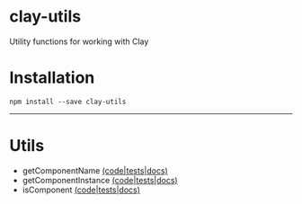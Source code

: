 # clay-utils
Utility functions for working with Clay

# Installation

```
npm install --save clay-utils
```

---

# Utils

- getComponentName [(code|tests|docs)](https://github.com/nymag/clay-utils/tree/develop/lib/getComponentName)
- getComponentInstance [(code|tests|docs)](https://github.com/nymag/clay-utils/tree/develop/lib/getComponentInstance)
- isComponent [(code|tests|docs)](https://github.com/nymag/clay-utils/tree/develop/lib/isComponent)
